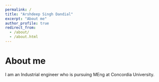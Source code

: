 ```yaml
---
permalink: /
title: "Arshdeep Singh Dandial"
excerpt: "About me"
author_profile: true
redirect_from: 
  - /about/
  - /about.html
---
```



About me
======
I am an Industrial engineer who is pursuing MEng at Concordia University.
